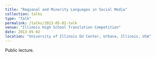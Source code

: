 ```yaml
---
title: "Regional and Minority Languages in Social Media"
collection: talks
type: "Talk"
permalink: /talks/2013-05-02-talk
venue: "Illinois High School Translation Competition"
date: 2013-05-02
location: "University of Illinois EU Center, Urbana, Illinois, USA"
---
```


Public lecture.
